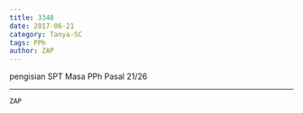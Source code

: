 ```yaml
---
title: 3348
date: 2017-06-21
category: Tanya-SC
tags: PPh
author: ZAP
---
```


pengisian SPT Masa PPh Pasal 21/26

---



`ZAP`
